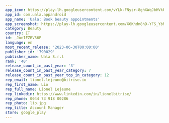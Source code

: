 ```yaml
---
app_icon: https://play-lh.googleusercontent.com/vYLk-FNysr-8ghXWqJbHVkbKcL8A5j_DDlFN-R62m8heK96vu2BAQQwZm2TxMDYxsA
app_id: com.uala.appandroid
app_name: 'Uala: Book beauty appointments'
app_screenshot: https://play-lh.googleusercontent.com/X6Khdn8hD-YFS_YbhxwzQaYsF33qlejVTLxwPmaBbfXAjTLJL8YY687Vm-c0fx09ew
category: Beauty
country: IT
id: _JunIFZBV36P
language: en
most_recent_release: '2023-06-30T00:00:00'
publisher_id: '790029'
publisher_name: Uala S.r.l
rank: '40'
release_count_in_past_year: '3'
release_count_in_past_year_category: 7
release_count_in_past_year_top_in_category: 12
rep_email: lionel.lejeune@bitrise.io
rep_first_name: Lio
rep_full_name: Lionel Lejeune
rep_linkedin: https://www.linkedin.com/in/lionelbitrise/
rep_phone: 0044 73 918 00286
rep_photo: lio.jpg
rep_title: Account Manager
store: google_play
---
```

